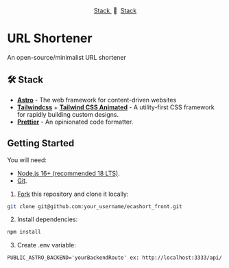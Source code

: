 <div align="center">
<a href="">
<!-- <img src="static/images/readme.png"> -->
</a>
<p></p>
</div>

<div align="center">
    <a href="#Stack" target="_blank">
        Stack
    </a>
    <span>&nbsp;🔹&nbsp;</span>
    <a href="#Getting Started" target="_blank">
        Stack
    </a>
    
</div>

# URL Shortener

An open-source/minimalist URL shortener

## 🛠️ Stack

- [**Astro**](https://astro.build/) - The web framework for content-driven websites
- [**Tailwindcss**](https://tailwindcss.com/) + [**Tailwind CSS Animated**](https://tailwindcss-animated.com/) - A utility-first CSS framework for rapidly building custom designs.
- [**Prettier**](https://prettier.io/) - An opinionated code formatter.

## Getting Started

You will need:

- [Node.js 16+ (recommended 18 LTS)](https://nodejs.org/en/).
- [Git](https://git-scm.com/).

1. [Fork](https://github.com/anthonyeca/ecashort_front/fork) this repository and clone it locally:

```bash
git clone git@github.com:your_username/ecashort_front.git
```

2. Install dependencies:

```bash
npm install
```

3. Create .env variable:

```
PUBLIC_ASTRO_BACKEND='yourBackendRoute' ex: http://localhost:3333/api/
```
